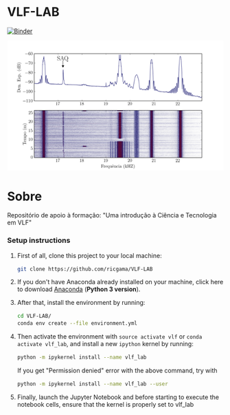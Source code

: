 # VLF-LAB

[![Binder](https://mybinder.org/badge_logo.svg)](https://mybinder.org/v2/gh/ricgama/VLF-LAB/master)

![picture](media/saq.png)

# Sobre

Repositório de apoio à formação: "Uma introdução à Ciência e Tecnologia em VLF"


### Setup instructions

1. First of all, clone this project to your local machine:
    ```bash
    git clone https://github.com/ricgama/VLF-LAB
    ```

2. If you don't have Anaconda already installed on your machine, click here to download [Anaconda](https://www.anaconda.com/download/) (**Python 3 version**).

3. After that, install the environment by running:
    ```bash
    cd VLF-LAB/
    conda env create --file environment.yml
    ```
4. Then activate the environment with `source activate vlf` or `conda activate vlf_lab`, and install a new `ipython` kernel by running:
    ```bash
    python -m ipykernel install --name vlf_lab
    ``` 
    If you get "Permission denied" error with the above command, try with
    ```bash
    python -m ipykernel install --name vlf_lab --user
    ``` 

5. Finally, launch the Jupyter Notebook and before starting to execute the notebook cells, ensure that the kernel is properly set to vlf_lab


